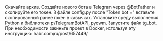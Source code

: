 Скачайте архив.
Создайте нового бота в Telegram через @BotFather и скопируйте его токен.
В файле config.py после "Token bot =" вставьте скопированный ранее токен в кавычках.
Установите среду выполнения Python и библиотеки pyTelegramBotAPI, pyowm.
Запустите файл tg_bot.
При необходимости закиньте проект в Docker, истользуя эту инструкцию: habr.com/ru/post/657449/
